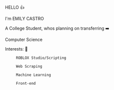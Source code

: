 HELLO 👍

I'm EMILY CASTRO

A College Student, whos planning on transferring ➡️

Computer Science 

Interests: 🌱

         ROBLOX Studio/Scripting
         
         Web Scraping 
         
         Machine Learning 
         
         Front-end 
